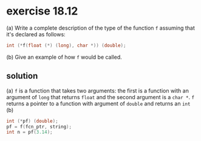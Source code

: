 # exercise 18.12

(a) Write a complete description of the type of the function `f` assuming that
it's declared as follows:

```c
int (*f(float (*) (long), char *)) (double);
```

(b) Give an example of how `f` would be called.

## solution

(a) `f` is a function that takes two arguments: the first is a function with an
    argument of `long` that returns `float` and the second argument is a `char *`.
    `f` returns a pointer to a function with argument of `double` and returns an
    `int`
(b)

```c
int (*pf) (double);
pf = f(fcn_ptr, string);
int n = pf(3.14);
```
